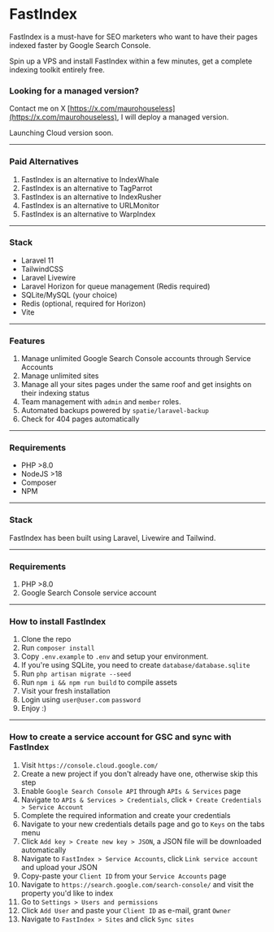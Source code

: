 # FastIndex

FastIndex is a must-have for SEO marketers who want to have their pages indexed faster by Google Search Console.

Spin up a VPS and install FastIndex within a few minutes, get a complete indexing toolkit entirely free.

### Looking for a managed version?

Contact me on X [https://x.com/maurohouseless](https://x.com/maurohouseless), I will deploy a managed version. 

Launching Cloud version soon.

----------------------------------------------------------------------------------------------------

### Paid Alternatives

1. FastIndex is an alternative to IndexWhale
2. FastIndex is an alternative to TagParrot
3. FastIndex is an alternative to IndexRusher
4. FastIndex is an alternative to URLMonitor
5. FastIndex is an alternative to WarpIndex

----------------------------------------------------------------------------------------------------

### Stack

* Laravel 11
* TailwindCSS
* Laravel Livewire
* Laravel Horizon for queue management (Redis required)
* SQLite/MySQL (your choice)
* Redis (optional, required for Horizon)
* Vite

----------------------------------------------------------------------------------------------------

### Features

1. Manage unlimited Google Search Console accounts through Service Accounts
2. Manage unlimited sites
3. Manage all your sites pages under the same roof and get insights on their indexing status
4. Team management with `admin` and `member` roles.
5. Automated backups powered by `spatie/laravel-backup`
6. Check for 404 pages automatically

----------------------------------------------------------------------------------------------------

### Requirements

* PHP >8.0
* NodeJS >18
* Composer
* NPM

----------------------------------------------------------------------------------------------------

### Stack

FastIndex has been built using Laravel, Livewire and Tailwind.

----------------------------------------------------------------------------------------------------

### Requirements

1. PHP >8.0
2. Google Search Console service account

----------------------------------------------------------------------------------------------------

### How to install FastIndex

1. Clone the repo
2. Run `composer install`
3. Copy `.env.example` to `.env` and setup your environment.
4. If you're using SQLite, you need to create `database/database.sqlite`
5. Run `php artisan migrate --seed`
6. Run `npm i && npm run build` to compile assets
7. Visit your fresh installation
8. Login using `user@user.com` `password`
9. Enjoy :)

----------------------------------------------------------------------------------------------------

### How to create a service account for GSC and sync with FastIndex

1. Visit `https://console.cloud.google.com/`
2. Create a new project if you don't already have one, otherwise skip this step
3. Enable `Google Search Console API` through `APIs & Services` page
4. Navigate to `APIs & Services > Credentials`, click `+ Create Credentials > Service Account`
5. Complete the required information and create your credentials
6. Navigate to your new credentials details page and go to `Keys` on the tabs menu
7. Click `Add key > Create new key > JSON`, a JSON file will be downloaded automatically 
8. Navigate to `FastIndex > Service Accounts`, click `Link service account` and upload your JSON
9. Copy-paste your `Client ID` from your `Service Accounts` page
10. Navigate to `https://search.google.com/search-console/` and visit the property you'd like to index
11. Go to `Settings > Users and permissions`
12. Click `Add User` and paste your `Client ID` as e-mail, grant `Owner`
13. Navigate to `FastIndex > Sites` and click `Sync sites`
